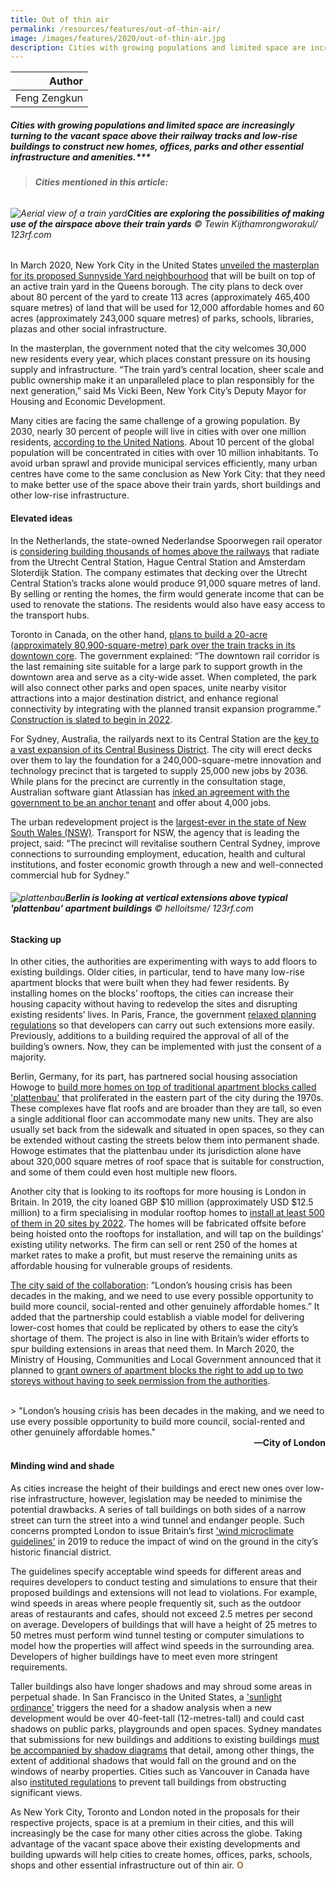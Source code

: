 ```yaml
---
title: Out of thin air
permalink: /resources/features/out-of-thin-air/
image: /images/features/2020/out-of-thin-air.jpg
description: Cities with growing populations and limited space are increasingly turning to the vacant space above their railway tracks and low-rise buildings to construct new homes, offices, parks and other essential infrastructure and amenities.
---
```


| Author |
|---:|
| Feng Zengkun |

##### Cities with growing populations and limited space are increasingly turning to the vacant space above their railway tracks and low-rise buildings to construct new homes, offices, parks and other essential infrastructure and amenities.***

> ###### **Cities mentioned in this article:** <br> 

###### ![Aerial view of a train yard](/images/features/2020/out-of-thin-air.jpg/)**Cities are exploring the possibilities of making use of the airspace above their train yards** © Tewin Kijthamrongworakul/ 123rf.com

In March 2020, New York City in the United States [unveiled the masterplan for its proposed Sunnyside Yard neighbourhood](https://api.sunnysideyard.nyc/files/2020-03/200302_SSY_MPH_Executive%20Summary_0.pdf) that will be built on top of an active train yard in the Queens borough. The city plans to deck over about 80 percent of the yard to create 113 acres (approximately 465,400 square metres) of land that will be used for 12,000 affordable homes and 60 acres (approximately 243,000 square metres) of parks, schools, libraries, plazas and other social infrastructure.

In the masterplan, the government noted that the city welcomes 30,000 new residents every year, which places constant pressure on its housing supply and infrastructure. “The train yard’s central location, sheer scale and public ownership make it an unparalleled place to plan responsibly for the next generation,” said Ms Vicki Been, New York City’s Deputy Mayor for Housing and Economic Development. 

Many cities are facing the same challenge of a growing population. By 2030, nearly 30 percent of people will live in cities with over one million residents, [according to the United Nations](https://www.un.org/en/events/citiesday/assets/pdf/the_worlds_cities_in_2018_data_booklet.pdf). About 10 percent of the global population will be concentrated in cities with over 10 million inhabitants. To avoid urban sprawl and provide municipal services efficiently, many urban centres have come to the same conclusion as New York City: that they need to make better use of the space above their train yards, short buildings and other low-rise infrastructure. 

#### **Elevated ideas**

In the Netherlands, the state-owned Nederlandse Spoorwegen rail operator is [considering building thousands of homes above the railways](https://nltimes.nl/2019/07/10/dutch-railways-looking-building-homes-train-tracks) that radiate from the Utrecht Central Station, Hague Central Station and Amsterdam Sloterdijk Station. The company estimates that decking over the Utrecht Central Station’s tracks alone would produce 91,000 square metres of land. By selling or renting the homes, the firm would generate income that can be used to renovate the stations. The residents would also have easy access to the transport hubs. 

Toronto in Canada, on the other hand, [plans to build a 20-acre (approximately 80,900-square-metre) park over the train tracks in its downtown core](https://www.toronto.ca/city-government/planning-development/planning-studies-initiatives/rail-deck-park/rail-deck-park-overview/). The government explained: “The downtown rail corridor is the last remaining site suitable for a large park to support growth in the downtown area and serve as a city-wide asset. When completed, the park will also connect other parks and open spaces, unite nearby visitor attractions into a major destination district, and enhance regional connectivity by integrating with the planned transit expansion programme.” [Construction is slated to begin in 2022](https://globalnews.ca/news/6479106/torontos-rail-deck-park-air-rights/). 

For Sydney, Australia, the railyards next to its Central Station are the [key to a vast expansion of its Central Business District](https://www.planningportal.nsw.gov.au/draftplans/exhibition/draft-strategic-vision-central-state-significant-precinct-ssp-0). The city will erect decks over them to lay the foundation for a 240,000-square-metre innovation and technology precinct that is targeted to supply 25,000 new jobs by 2036. While plans for the precinct are currently in the consultation stage, Australian software giant Atlassian has [inked an agreement with the government to be an anchor tenant](https://www.itnews.com.au/news/nsw-govt-plans-huge-infill-for-sydneys-new-tech-precinct-532587) and offer about 4,000 jobs. 

The urban redevelopment project is the [largest-ever in the state of New South Wales (NSW)](https://www.smh.com.au/national/nsw/the-next-barangaroo-dramatic-makeover-of-central-to-hide-train-lines-20191026-p534gz.html). Transport for NSW, the agency that is leading the project, said: “The precinct will revitalise southern Central Sydney, improve connections to surrounding employment, education, health and cultural institutions, and foster economic growth through a new and well-connected commercial hub for Sydney.”

###### ![plattenbau](/images/features/2020/plattenbau.jpg/)**Berlin is looking at vertical extensions above typical 'plattenbau' apartment buildings** © helloitsme/ 123rf.com

#### **Stacking up**

In other cities, the authorities are experimenting with ways to add floors to existing buildings. Older cities, in particular, tend to have many low-rise apartment blocks that were built when they had fewer residents. By installing homes on the blocks’ rooftops, the cities can increase their housing capacity without having to redevelop the sites and disrupting existing residents’ lives. In Paris, France, the government [relaxed planning regulations](https://edition.cnn.com/style/article/stephane-malka-paris-architecture/index.html) so that developers can carry out such extensions more easily. Previously, additions to a building required the approval of all of the building’s owners. Now, they can be implemented with just the consent of a majority.

Berlin, Germany, for its part, has partnered social housing association Howoge to [build more homes on top of traditional apartment blocks called 'plattenbau'](https://www.bloomberg.com/news/articles/2018-09-06/can-an-east-german-relic-help-fix-berlin-s-housing-crunch) that proliferated in the eastern part of the city during the 1970s. These complexes have flat roofs and are broader than they are tall, so even a single additional floor can accommodate many new units. They are also usually set back from the sidewalk and situated in open spaces, so they can be extended without casting the streets below them into permanent shade. Howoge estimates that the plattenbau under its jurisdiction alone have about 320,000 square metres of roof space that is suitable for construction, and some of them could even host multiple new floors. 

Another city that is looking to its rooftops for more housing is London in Britain. In 2019, the city loaned GBP $10 million (approximately USD $12.5 million) to a firm specialising in modular rooftop homes to [install at least 500 of them in 20 sites by 2022](https://www.london.gov.uk/decisions/dd2326-affordable-homes-programme-2016-2021-mayors-innovation-fund). The homes will be fabricated offsite before being hoisted onto the rooftops for installation, and will tap on the buildings’ existing utility networks. The firm can sell or rent 250 of the homes at market rates to make a profit, but must reserve the remaining units as affordable housing for vulnerable groups of residents. 

[The city said of the collaboration](https://www.apexairspace.co.uk/mayor-london-backs-apex-airspace-10-million/): “London’s housing crisis has been decades in the making, and we need to use every possible opportunity to build more council, social-rented and other genuinely affordable homes.” It added that the partnership could establish a viable model for delivering lower-cost homes that could be replicated by others to ease the city’s shortage of them. The project is also in line with Britain’s wider efforts to spur building extensions in areas that need them. In March 2020, the Ministry of Housing, Communities and Local Government announced that it planned to [grant owners of apartment blocks the right to add up to two storeys without having to seek permission from the authorities](https://www.theguardian.com/society/2020/mar/12/property-owners-right-build-upwards-without-planning-permission). 

<br>
> "London’s housing crisis has been decades in the making, and we need to use every possible opportunity to build more council, social-rented and other genuinely affordable homes."

<div align="right"><b>—City of London</b></div>

#### **Minding wind and shade**

As cities increase the height of their buildings and erect new ones over low-rise infrastructure, however, legislation may be needed to minimise the potential drawbacks. A series of tall buildings on both sides of a narrow street can turn the street into a wind tunnel and endanger people. Such concerns prompted London to issue Britain’s first ['wind microclimate guidelines'](https://www.cityoflondon.gov.uk/services/environment-and-planning/planning/design/Documents/city-of-london-wind-microclimate-guidelines.pdf) in 2019 to reduce the impact of wind on the ground in the city’s historic financial district. 

The guidelines specify acceptable wind speeds for different areas and requires developers to conduct testing and simulations to ensure that their proposed buildings and extensions will not lead to violations. For example, wind speeds in areas where people frequently sit, such as the outdoor areas of restaurants and cafes, should not exceed 2.5 metres per second on average. Developers of buildings that will have a height of 25 metres to 50 metres must perform wind tunnel testing or computer simulations to model how the properties will affect wind speeds in the surrounding area. Developers of higher buildings have to meet even more stringent requirements. 

Taller buildings also have longer shadows and may shroud some areas in perpetual shade. In San Francisco in the United States, a ['sunlight ordinance'](https://sfplanning.org/resource/shadow-analysis-procedures-and-scope-requirements) triggers the need for a shadow analysis when a new development would be over 40-feet-tall (12-metres-tall) and could cast shadows on public parks, playgrounds and open spaces. Sydney mandates that submissions for new buildings and additions to existing buildings [must be accompanied by shadow diagrams](https://www.cityofsydney.nsw.gov.au/development/application-guide/application-process/additional-requirements) that detail, among other things, the extent of additional shadows that would fall on the ground and on the windows of nearby properties. Cities such as Vancouver in Canada have also [instituted regulations](https://vancouver.ca/home-property-development/protecting-vancouvers-views.aspx) to prevent tall buildings from obstructing significant views. 

As New York City, Toronto and London noted in the proposals for their respective projects, space is at a premium in their cities, and this will increasingly be the case for many other cities across the globe. Taking advantage of the vacant space above their existing developments and building upwards will help cities to create homes, offices, parks, schools, shops and other essential infrastructure out of thin air. **<font color="#967942">O</font>**
